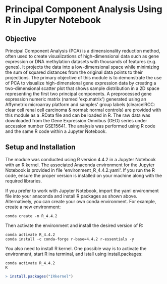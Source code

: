 
# Principal Component Analysis Using R in Jupyter Notebook

## Objective
Principal Component Analysis (PCA) is a dimensionality reduction method, often used to create visualizations of high-dimensional data such as gene expression or DNA methylation datasets with thousands of features (e.g. genes). It projects the data into a low-dimensional space while minimizing the sum of squared distances from the original data points to their projections. The primary objective of this module is to demonstrate the use of PCA to visualize high-dimensional gene expression data by creating a two-dimensional scatter plot that shows sample distribution in a 2D space representing the first two principal components. A preprocessed gene expression numeric matrix (named 'exp.matrix') generated using an Affymetrix microarray platform and samples' group labels (clearcelRCC: clear cell renal cell carcinoma & normal: normal controls) are provided with this module as a .RData file and can be loaded in R. The raw data was downloaded from the Gene Expression Omnibus (GEO) series under accession number GSE15641. The analysis was performed using R code and the same R code within a Jupyter Notebook.

## Setup and Installation
The module was conducted using R version 4.4.2 in a Jupyter Notebook with an R kernel. The associated Anaconda environment for the Jupyter Notebook is provided in file 'environment_R_4.4.2.yaml'. If you run the R code, ensure the proper version is installed on your machine along with the required libraries. 

If you prefer to work with Jupyter Notebook, import the yaml environment file into your anaconda and install R packages as shown above. Alternatively, you can create your own conda environment. For example, create a new environment:
```
conda create -n R_4.4.2
```
Then activate the environment and install the desired version of R:
```
conda activate R_4.4.2
conda install -c conda-forge r-base=4.4.2 r-essentials -y
```
You also need to install R kernel. One possible way is to activate the environment, start R ina terminal, and istall using install.packages: 
```
conda activate R_4.4.2
R
```
```R
> install.packages("IRkernel")
```
